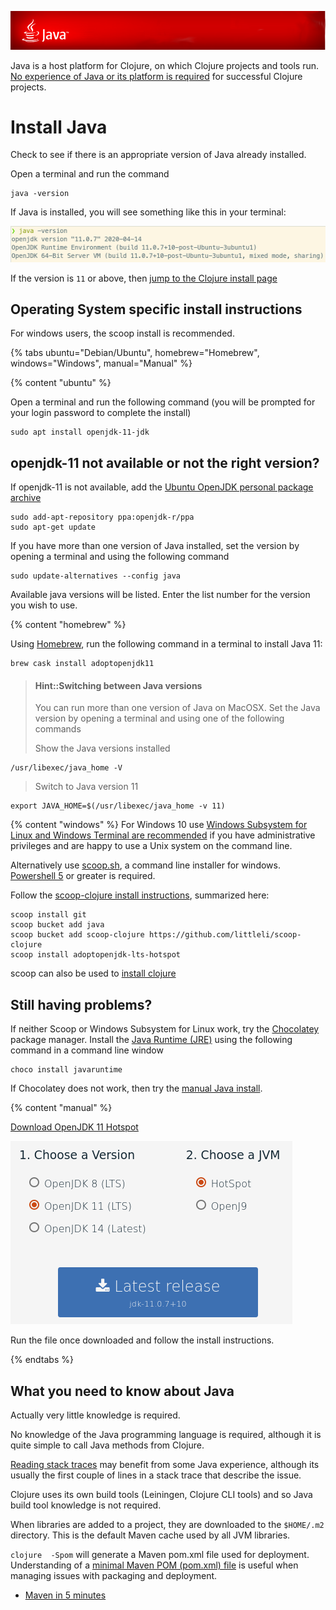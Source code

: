 ![Java](/images/java-banner.png)

Java is a host platform for Clojure, on which Clojure projects and tools run.  [No experience of Java or its platform is required](#what-you-need-to-know-about-java) for successful Clojure projects.


# Install Java
Check to see if there is an appropriate version of Java already installed.

Open a terminal and run the command

```shell
java -version
```

If Java is installed, you will see something like this in your terminal:

![Java version](/images/development-environment-java-check.png)

If the version is `11` or above, then [jump to the Clojure install page](install-clojure.md)


## Operating System specific install instructions
For windows users, the scoop install is recommended.

<!-- Operating System specific instructions -->
{% tabs ubuntu="Debian/Ubuntu", homebrew="Homebrew", windows="Windows", manual="Manual" %}

<!-- Ubuntu install -->
{% content "ubuntu" %}

Open a terminal and run the following command (you will be prompted for your login password to complete the install)

```shell
sudo apt install openjdk-11-jdk
```

## openjdk-11 not available or not the right version?
 If openjdk-11 is not available, add the [Ubuntu OpenJDK personal package archive](https://launchpad.net/~openjdk-r/+archive/ubuntu/ppa)

```shell
sudo add-apt-repository ppa:openjdk-r/ppa
sudo apt-get update
```

If you have more than one version of Java installed, set the version by opening a terminal and using the following command

```shell
sudo update-alternatives --config java
```

Available java versions will be listed.  Enter the list number for the version you wish to use.


<!-- Homebrew (MacOSX) install -->
{% content "homebrew" %}

Using [Homebrew](https://brew.sh/), run the following command in a terminal to install Java 11:

```shell
brew cask install adoptopenjdk11
```

> #### Hint::Switching between Java versions
> You can run more than one version of Java on MacOSX. Set the Java version by opening a terminal and using one of the following commands
>
> Show the Java versions installed
```shell
/usr/libexec/java_home -V
```
>
> Switch to Java version 11
```shell
export JAVA_HOME=$(/usr/libexec/java_home -v 11)
```


<!-- Windows install -->
{% content "windows" %}
For Windows 10 use [Windows Subsystem for Linux and Windows Terminal are recommended](https://conan.is/blogging/clojure-on-windows.html) if you have administrative privileges and are happy to use a Unix system on the command line.

Alternatively use [scoop.sh](https://scoop.sh/), a command line installer for windows.  [Powershell 5](https://aka.ms/wmf5download) or greater is required.

Follow the [scoop-clojure install instructions](https://github.com/littleli/scoop-clojure), summarized here:

```shell
scoop install git
scoop bucket add java
scoop bucket add scoop-clojure https://github.com/littleli/scoop-clojure
scoop install adoptopenjdk-lts-hotspot
```

scoop can also be used to [install clojure](install-clojure.md)

## Still having problems?
If neither Scoop or Windows Subsystem for Linux work, try the [Chocolatey](https://chocolatey.org/) package manager. Install the [Java Runtime (JRE)](https://chocolatey.org/packages/javaruntime) using the following command in a command line window

```shell
choco install javaruntime
```

If Chocolatey does not work, then try the [manual Java install](install-java.html#manual).


<!-- Manual Install -->
{% content "manual" %}

[Download OpenJDK 11 Hotspot](https://adoptopenjdk.net/)

[![Adopt OpenJDK webpage](/images/adoptopenjdk-install.png)](https://adoptopenjdk.net/)

Run the file once downloaded and follow the install instructions.


{% endtabs %}
<!-- End of Operating System specific instructions -->


## What you need to know about Java
Actually very little knowledge is required.

No knowledge of the Java programming language is required, although it is quite simple to call Java methods from Clojure.

[Reading stack traces](https://8thlight.com/blog/connor-mendenhall/2014/09/12/clojure-stacktraces.html) may benefit from some Java experience, although its usually the first couple of lines in a stack trace that describe the issue.

Clojure uses its own build tools (Leiningen, Clojure CLI tools) and so Java build tool knowledge is not required.

When libraries are added to a project, they are downloaded to the `$HOME/.m2` directory.  This is the default Maven cache used by all JVM libraries.

`clojure  -Spom` will generate a Maven pom.xml file used for deployment. Understanding of a [minimal Maven POM (pom.xml) file](https://maven.apache.org/guides/introduction/introduction-to-the-pom.html#minimal-pom) is useful when managing issues with packaging and deployment.

* [Maven in 5 minutes](https://maven.apache.org/guides/getting-started/maven-in-five-minutes.html)
